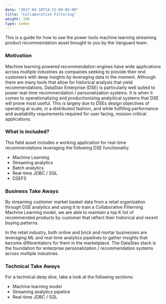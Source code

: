 ```yaml
---
date: "2017-04-10T14:21:00-05:00"
title: "Collaborative Filtering"
weight: 100
type: index
---
```


This is a guide for how to use the power tools machine learning streaming product recommendation asset brought to you by the Vanguard team.

### Motivation

Machine learning powered recommendation engines have wide applications across multiple industries as companies seeking to provide their end customers with deep insights by leveraging data in the moment. Although there are many tools that allow for historical analysis that yield recommendations, DataStax Enterprise (DSE) is particularly well suited to power real-time recommendation / personalization systems. It is when it comes to operationalizing and productionizing analyitical systems that DSE will prove most useful. This is largely due to DSEs design objectives of operating at scale, in a distributed fashion, and while fulfilling performance and availability requirements required for user facing, mission critical applications.

### What is included?

This field asset includes a working application for real-time recommendations leveraging the following DSE functionality:

* Machine Learning
* Streaming analytics
* Batch analytics
* Real-time JDBC / SQL
* DSEFS

### Business Take Aways

By streaming customer market basket data from a retail organization through DSE analytics and using it to train a Collaborative Filterning Machine Learning model, we are able to maintain a top K list of recommended products by customer that reflect their historical and recent buying patterns.

In the retail industry, both online and brick and mortar businesses are leveraging ML and real-time analytics pipelines to gather insights that become differentiators for them in the marketplace. The DataStax stack is the foundation for enterprise personalization / recommendation systems across multiple industries.

### Technical Take Aways

For a technical deep dive, take a look at the following sections:

- Machine learning model
- Streaming analytics pipeline
- Real-time JDBC / SQL
